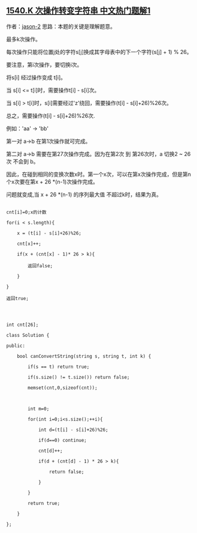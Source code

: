 ## [1540.K 次操作转变字符串 中文热门题解1](https://leetcode.cn/problems/can-convert-string-in-k-moves/solutions/100000/ji-shu-fa-by-jason-2-5)

作者：[jason-2](https://leetcode.cn/u/jason-2)
思路：本题的关键是理解题意。
最多k次操作。
每次操作只能将位置j处的字符s[j]换成其字母表中的下一个字符(s[j] + 1) % 26。
要注意，第i次操作，要切换i次。

将s[i] 经过操作变成 t[i]。
当 s[i] <= t[i]时，需要操作t[i] - s[i]次。
当 s[i] > t[i]时，s[i]需要经过'z'绕回，需要操作(t[i] - s[i]+26)%26次。
总之，需要操作(t[i] - s[i]+26)%26次.

例如：'aa' -> 'bb'
第一对 a->b 在第1次操作就可完成。
第二对 a->b 需要在第27次操作完成。因为在第2次 到 第26次时，a 切换2 ~ 26 次 不会到 b。

因此，在碰到相同的变换次数x时。第一个x次，可以在第x次操作完成，但是第n个x次要在第x + 26 *(n-1)次操作完成。

问题就变成,当 x + 26 *(n-1) 的序列最大值 不超过k时，结果为真。

```
cnt[i]=0;x的计数
for(i < s.length){
    x = (t[i] - s[i]+26)%26;
    cnt[x]++;
    if(x + (cnt[x] - 1)* 26 > k){
        返回false;
    }
}
返回true;

```

```
int cnt[26];
class Solution {
public:
    bool canConvertString(string s, string t, int k) {
        if(s == t) return true;
        if(s.size() != t.size()) return false;
        memset(cnt,0,sizeof(cnt));
        
        int m=0;
        for(int i=0;i<s.size();++i){
            int d=(t[i] - s[i]+26)%26;
            if(d==0) continue; 
            cnt[d]++;
            if(d + (cnt[d] - 1) * 26 > k){
                return false;
            } 
        }
        return true;
    }
};
```
